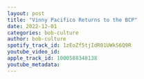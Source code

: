 ```yaml
---
layout: post
title: "Vinny Pacifico Returns to the BCP"
date: 2022-12-01
categories: bob-culture
author: bob-culture
spotify_track_id: 1zEoZf5tjIdR01UWkS6Q9R
youtube_video_id: 
apple_track_id: 1000588348138
youtube_metadata: 
---
```


